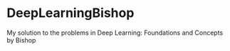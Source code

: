 # DeepLearningBishop
My solution to the problems in Deep Learning: Foundations and Concepts by Bishop
